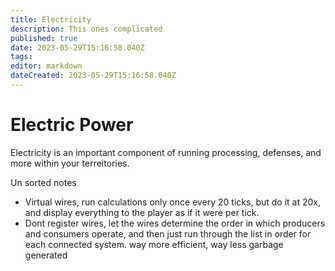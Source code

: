 ```yaml
---
title: Electricity
description: This ones complicated
published: true
date: 2023-05-29T15:16:58.040Z
tags: 
editor: markdown
dateCreated: 2023-05-29T15:16:58.040Z
---
```


# Electric Power
Electricity is an important component of running processing, defenses, and more within your terreitories.


Un sorted notes
- Virtual wires, run calculations only once every 20 ticks, but do it at 20x, and display everything to the player as if it were per tick.
- Dont register wires, let the wires determine the order in which producers and consumers operate, and then just run through the list in order for each connected system. way more efficient, way less garbage generated